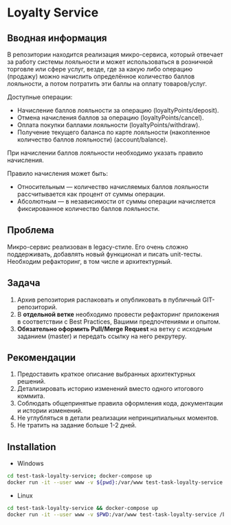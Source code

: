 # Loyalty Service

## Вводная информация

В репозитории находится реализация микро-сервиса, который отвечает за работу 
системы лояльности и может использоваться в розничной торговле или сфере услуг,
везде, где за какую либо операцию (продажу) можно начислить определённое 
количество баллов лояльности, а потом потратить эти баллы на оплату товаров/услуг.

Доступные операции:
- Начисление баллов лояльности за операцию (loyaltyPoints/deposit).
- Отмена начисления баллов за операцию (loyaltyPoints/cancel).
- Оплата покупки баллами лояльности (loyaltyPoints/withdraw).
- Получение текущего баланса по карте лояльности (накопленное количество баллов лояльности) (account/balance).

При начислении баллов лояльности необходимо указать правило начисления.

Правило начисления может быть:
- Относительным — количество начисляемых баллов лояльности рассчитывается как процент от суммы операции.
- Абсолютным — в независимости от суммы операции начисляется фиксированное количество баллов лояльности.

## Проблема

Микро-сервис реализован в legacy-стиле. Его очень сложно поддерживать, добавлять новый функционал и писать unit-тесты. Необходим рефакторинг, в том числе и архитектурный.

## Задача

1. Архив репозитория распаковать и опубликовать в публичный GIT-репозиторий.
2. В **отдельной ветке** необходимо провести рефакторинг приложения в соответствии с Best Practices, Вашими предпочтениями и опытом.
3. **Обязательно оформить Pull/Merge Request** на ветку с исходным заданием (master) и передать ссылку на него рекрутеру.

## Рекомендации

1. Предоставить краткое описание выбранных архитектурных решений.
2. Детализировать историю изменений вместо одного итогового коммита.
3. Соблюдать общепринятые правила оформления кода, документации и истории изменений.
4. Не углубляться в детали реализации непринципиальных моментов.
5. Не тратить на задание больше 1-2 дней.

## Installation

- Windows
```bash
cd test-task-loyalty-service; docker-compose up
docker run -it --user www -v ${pwd}:/var/www test-task-loyalty-service /bin/sh -lc "composer install && cp .env.example .env && php artisan key:generate && php artisan migrate"
```

- Linux
```bash
cd test-task-loyalty-service && docker-compose up
docker run -it --user www -v $PWD:/var/www test-task-loyalty-service /bin/sh -lc "composer install && cp .env.example .env && php artisan key:generate && php artisan migrate"
```
